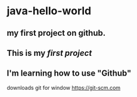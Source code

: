# java-hello-world
## my first project on github.
This is my *first project*
---
I'm **learning how** to use "Github"
---
downloads git for window
https://git-scm.com 
